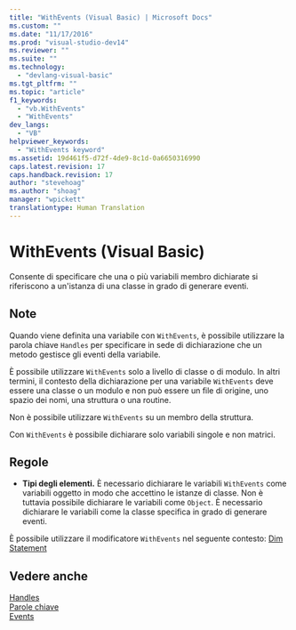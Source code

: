 ```yaml
---
title: "WithEvents (Visual Basic) | Microsoft Docs"
ms.custom: ""
ms.date: "11/17/2016"
ms.prod: "visual-studio-dev14"
ms.reviewer: ""
ms.suite: ""
ms.technology: 
  - "devlang-visual-basic"
ms.tgt_pltfrm: ""
ms.topic: "article"
f1_keywords: 
  - "vb.WithEvents"
  - "WithEvents"
dev_langs: 
  - "VB"
helpviewer_keywords: 
  - "WithEvents keyword"
ms.assetid: 19d461f5-d72f-4de9-8c1d-0a6650316990
caps.latest.revision: 17
caps.handback.revision: 17
author: "stevehoag"
ms.author: "shoag"
manager: "wpickett"
translationtype: Human Translation
---
```

# WithEvents (Visual Basic)
Consente di specificare che una o più variabili membro dichiarate si riferiscono a un'istanza di una classe in grado di generare eventi.  
  
## Note  
 Quando viene definita una variabile con `WithEvents`, è possibile utilizzare la parola chiave `Handles` per specificare in sede di dichiarazione che un metodo gestisce gli eventi della variabile.  
  
 È possibile utilizzare `WithEvents` solo a livello di classe o di modulo.  In altri termini, il contesto della dichiarazione per una variabile `WithEvents` deve essere una classe o un modulo e non può essere un file di origine, uno spazio dei nomi, una struttura o una routine.  
  
 Non è possibile utilizzare `WithEvents` su un membro della struttura.  
  
 Con `WithEvents` è possibile dichiarare solo variabili singole e non matrici.  
  
## Regole  
  
-   **Tipi degli elementi.** È necessario dichiarare le variabili `WithEvents` come variabili oggetto in modo che accettino le istanze di classe.  Non è tuttavia possibile dichiarare le variabili come `Object`.  È necessario dichiarare le variabili come la classe specifica in grado di generare eventi.  
  
 È possibile utilizzare il modificatore `WithEvents` nel seguente contesto: [Dim Statement](../../../visual-basic/language-reference/statements/dim-statement.md)  
  
## Vedere anche  
 [Handles](../../../visual-basic/language-reference/statements/handles-clause.md)   
 [Parole chiave](../../../visual-basic/language-reference/keywords/index.md)   
 [Events](../../../visual-basic/programming-guide/language-features/events/events.md)